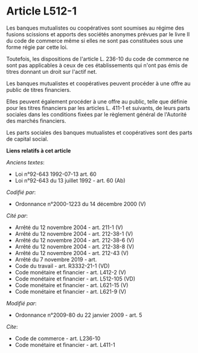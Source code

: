 # Article L512-1

Les banques mutualistes ou coopératives sont soumises au régime des fusions scissions et apports des sociétés anonymes
prévues par le livre II du code de commerce même si elles ne sont pas constituées sous une forme régie par cette loi. 

Toutefois, les dispositions de l'article L. 236-10 du code de commerce ne sont pas applicables à ceux de ces établissements
qui n'ont pas émis de titres donnant un droit sur l'actif net. 

Les banques mutualistes et coopératives peuvent procéder à une offre au public de titres financiers. 

Elles peuvent également procéder à une offre au public, telle que définie pour les titres financiers par les articles L.
411-1 et suivants, de leurs parts sociales dans les conditions fixées par le règlement général de l'Autorité des marchés
financiers. 

Les parts sociales des banques mutualistes et coopératives sont des parts de capital social.

**Liens relatifs à cet article**

_Anciens textes_:

  - Loi n°92-643 1992-07-13 art. 60
  - Loi n°92-643 du 13 juillet 1992 - art. 60 (Ab)

_Codifié par_:

  - Ordonnance n°2000-1223 du 14 décembre 2000 (V)

_Cité par_:

  - Arrêté du 12 novembre 2004 - art. 211-1 (V)
  - Arrêté du 12 novembre 2004 - art. 212-38-1 (V)
  - Arrêté du 12 novembre 2004 - art. 212-38-6 (V)
  - Arrêté du 12 novembre 2004 - art. 212-38-8 (V)
  - Arrêté du 12 novembre 2004 - art. 212-43 (V)
  - Arrêté du 7 novembre 2019 - art.
  - Code du travail - art. R3332-21-1 (VD)
  - Code monétaire et financier - art. L412-2 (V)
  - Code monétaire et financier - art. L512-105 (VD)
  - Code monétaire et financier - art. L621-15 (V)
  - Code monétaire et financier - art. L621-9 (V)

_Modifié par_:

  - Ordonnance n°2009-80 du 22 janvier 2009 - art. 5

_Cite_:

  - Code de commerce - art. L236-10
  - Code monétaire et financier - art. L411-1
